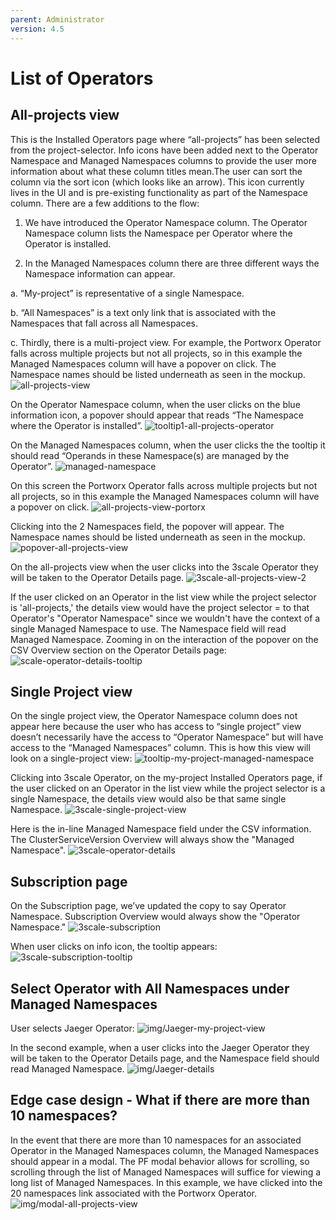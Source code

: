 ```yaml
---
parent: Administrator
version: 4.5
---
```


# List of Operators

## All-projects view
This is the Installed Operators page where “all-projects” has been selected from the project-selector. Info icons have been added next to the Operator Namespace and Managed Namespaces columns to provide the user more information about what these column titles mean.The user can sort the column via the sort icon (which looks like an arrow). This icon currently lives in the UI and is pre-existing functionality as part of the Namespace column.
There are a few additions to the flow:


1. We have introduced the Operator Namespace column. The Operator Namespace column lists the Namespace per Operator where the Operator is installed.

2. In the Managed Namespaces column there are three different ways the Namespace information can appear.

  a. “My-project” is representative of a single Namespace.

   b. “All Namespaces” is a text only link that is associated with the Namespaces that fall across all Namespaces.

   c. Thirdly, there is a multi-project view. For example, the Portworx Operator falls across multiple projects but not all projects, so in this example the Managed Namespaces column will have a popover on click. The Namespace names should be listed underneath as seen in the mockup.
![all-projects-view](img/all-projects-view.jpg)

On the Operator Namespace column, when the user clicks on the blue information icon, a popover should appear that reads “The Namespace where the Operator is installed”.
![tooltip1-all-projects-operator](img/tooltip-all-projects-operator-namespace1.jpg)

On the Managed Namespaces column, when the user clicks the the tooltip it should read “Operands in these Namespace(s) are managed by the Operator”.
![managed-namespace](img/tooltip-all-projects-managed-namespace.jpg)


On this screen the Portworx Operator falls across multiple projects but not all projects, so in this example the Managed Namespaces column will have a popover on click.
![all-projects-view-portorx](img/all-projects-view-portorx-1.jpg)

Clicking into the 2 Namespaces field, the popover will appear. The Namespace names should be listed underneath as seen in the mockup.
![popover-all-projects-view](img/popover-all-projects-view.jpg)


On the all-projects view when the user clicks into the 3scale Operator they will be taken to the Operator Details page.
![3scale-all-projects-view-2](img/3scale-all-projects-view-2.jpg)

If the user clicked on an Operator in the list view while the project selector is 'all-projects,' the details view would have the project selector = to that Operator's "Operator Namespace" since we wouldn't have the context of a single Managed Namespace to use. The Namespace field will read Managed Namespace. Zooming in on the interaction of the popover on the CSV Overview section on the Operator Details page:
![scale-operator-details-tooltip](img/scale-operator-details-tooltip.jpg)


## Single Project view

On the single project view, the Operator Namespace column does not appear here because the user who has access to “single project” view doesn’t necessarily have the access to “Operator Namespace” but will have access to the “Managed Namespaces” column. This is how this view will look on a single-project view:
![tooltip-my-project-managed-namespace](img/tooltip-my-project-managed-namespace.jpg)

Clicking into 3scale Operator, on the my-project Installed Operators page, if the user clicked on an Operator in the list view while the project selector is a single Namespace, the details view would also be that same single Namespace.
![3scale-single-project-view](img/3scale-single-project-view.jpg)

Here is the in-line Managed Namespace field under the CSV information. The ClusterServiceVersion Overview will always show the "Managed Namespace".
![3scale-operator-details](img/3scale-all-projects-operator-details.jpg)

## Subscription page

On the Subscription page, we’ve updated the copy to say Operator Namespace. Subscription Overview would always show the "Operator Namespace."
![3scale-subscription](img/3scale-subscription.jpg)


When user clicks on info icon, the tooltip appears:
![3scale-subscription-tooltip](img/3scale-subscription-tooltip.jpg)

## Select Operator with All Namespaces under Managed Namespaces

User selects Jaeger Operator:
![img/Jaeger-my-project-view](img/Jaeger-my-project-view.jpg)

In the second example, when a user clicks into the Jaeger Operator they will be taken to the Operator Details page, and the Namespace field should read Managed Namespace.
![img/Jaeger-details](img/Jaeger-details.jpg)

## Edge case design - What if there are more than 10 namespaces?

In the event that there are more than 10 namespaces for an associated Operator in the Managed Namespaces column, the Managed Namespaces should appear in a modal. The PF modal behavior allows for scrolling, so scrolling through the list of Managed Namespaces will suffice for viewing a long list of Managed Namespaces. In this example, we have clicked into the 20 namespaces link associated with the Portworx Operator.
![img/modal-all-projects-view](img/modal-all-projects-view.jpg)
